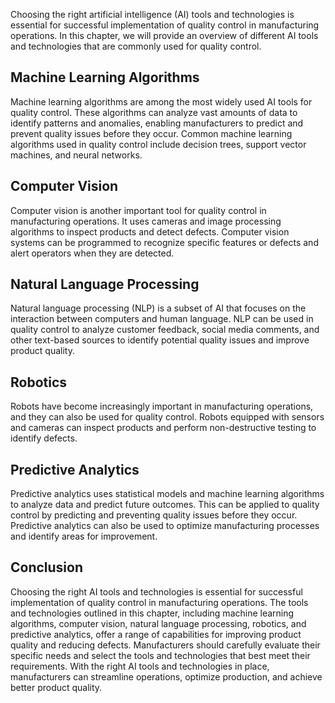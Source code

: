 

Choosing the right artificial intelligence (AI) tools and technologies is essential for successful implementation of quality control in manufacturing operations. In this chapter, we will provide an overview of different AI tools and technologies that are commonly used for quality control.

Machine Learning Algorithms
---------------------------

Machine learning algorithms are among the most widely used AI tools for quality control. These algorithms can analyze vast amounts of data to identify patterns and anomalies, enabling manufacturers to predict and prevent quality issues before they occur. Common machine learning algorithms used in quality control include decision trees, support vector machines, and neural networks.

Computer Vision
---------------

Computer vision is another important tool for quality control in manufacturing operations. It uses cameras and image processing algorithms to inspect products and detect defects. Computer vision systems can be programmed to recognize specific features or defects and alert operators when they are detected.

Natural Language Processing
---------------------------

Natural language processing (NLP) is a subset of AI that focuses on the interaction between computers and human language. NLP can be used in quality control to analyze customer feedback, social media comments, and other text-based sources to identify potential quality issues and improve product quality.

Robotics
--------

Robots have become increasingly important in manufacturing operations, and they can also be used for quality control. Robots equipped with sensors and cameras can inspect products and perform non-destructive testing to identify defects.

Predictive Analytics
--------------------

Predictive analytics uses statistical models and machine learning algorithms to analyze data and predict future outcomes. This can be applied to quality control by predicting and preventing quality issues before they occur. Predictive analytics can also be used to optimize manufacturing processes and identify areas for improvement.

Conclusion
----------

Choosing the right AI tools and technologies is essential for successful implementation of quality control in manufacturing operations. The tools and technologies outlined in this chapter, including machine learning algorithms, computer vision, natural language processing, robotics, and predictive analytics, offer a range of capabilities for improving product quality and reducing defects. Manufacturers should carefully evaluate their specific needs and select the tools and technologies that best meet their requirements. With the right AI tools and technologies in place, manufacturers can streamline operations, optimize production, and achieve better product quality.
